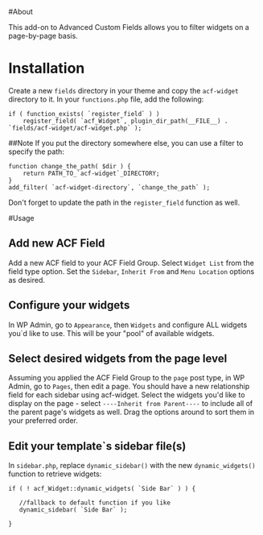 #About

This add-on to Advanced Custom Fields allows you to filter widgets on a page-by-page basis.



# Installation

Create a new `fields` directory in your theme and copy the `acf-widget` directory to it. In your `functions.php` file, add the following:

    if ( function_exists( `register_field` ) )
        register_field( `acf_Widget`, plugin_dir_path(__FILE__) . `fields/acf-widget/acf-widget.php` );


##Note
If you put the directory somewhere else, you can use a filter to specify the path:

    function change_the_path( $dir ) {
        return PATH_TO_`acf-widget`_DIRECTORY;
    }
    add_filter( `acf-widget-directory`, `change_the_path` );

Don't forget to update the path in the `register_field` function as well.



#Usage

## Add new ACF Field

Add a new ACF field to your ACF Field Group. Select `Widget List` from the field type option. Set the `Sidebar`, `Inherit From` and `Menu Location` options as desired.

## Configure your widgets

In WP Admin, go to `Appearance`, then `Widgets` and configure ALL widgets you`d like to use. This will be your "pool" of available widgets.

## Select desired widgets from the page level

Assuming you applied the ACF Field Group to the `page` post type, in WP Admin, go to `Pages`, then edit a page. You should have a new relationship field for each sidebar using acf-widget. Select the widgets you'd like to display on the page - select `----Inherit from Parent----` to include all of the parent page's widgets as well. Drag the options around to sort them in your preferred order.

## Edit your template`s sidebar file(s)

In `sidebar.php`, replace `dynamic_sidebar()` with the new `dynamic_widgets()` function to retrieve widgets:

    if ( ! acf_Widget::dynamic_widgets( `Side Bar` ) ) {

       //fallback to default function if you like
       dynamic_sidebar( `Side Bar` );

    }




